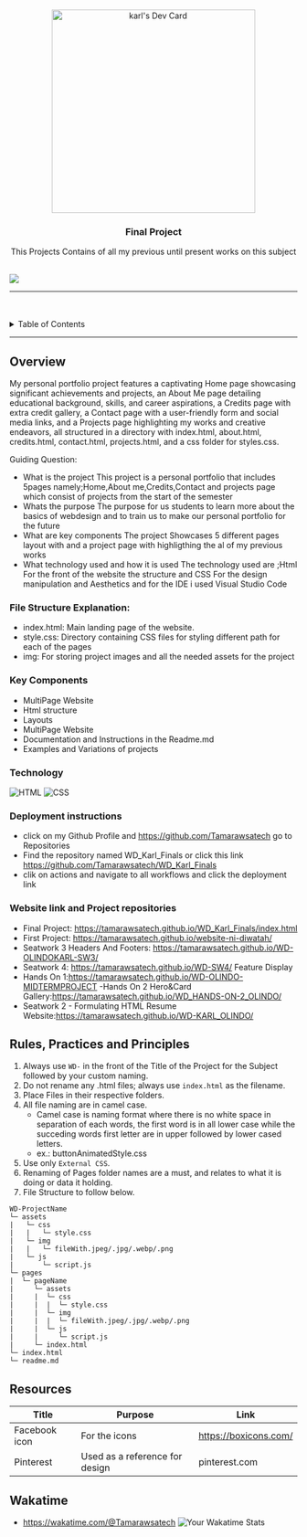 <a name="readme-top">

<br/>

<br />
<div align="center">
  <a href="https://github.com/Tamarawsatech/">
  <!-- TODO: If you want to add logo or banner you can add it here -->
  <img src="https://api.daily.dev/devcards/v2/qOGQ7tNrK0AYdOk5zHnf5.png?type=default&r=esh" width="356" alt="karl's Dev Card"/></a>

<!-- TODO: Change Title to the name of the title of your Project -->
  <h3 align="center">Final Project</h3>
</div>
<!-- TODO: Make a short description -->
<div align="center">
This Projects Contains of all my previous until present works on this subject
</div>

<br />

<!-- TODO: Change the zyx-0314 into your github username  -->
<!-- TODO: Change the WD-Template-Project into the same name of your folder -->
![](https://visit-counter.vercel.app/counter.png?pageTamarawsatech/WD_Karl_Finals)

---

<br />
<br />

<!-- TODO: If you want to add more layers for your readme -->
<details>
  <summary>Table of Contents</summary>
  <ol>
    <li>
      <a href="#overview">Overview</a>
      <ol>
        <li>
          <a href="#key-components">Key Components</a>
        </li>
        <li>
          <a href="#technology">Technology</a>
        </li>
      </ol>
    </li>
    <li>
      <a href="#rules-practices-and-principles">Rules, Practices and Principles</a>
    </li>
    <li>
      <a href="#resources">Resources</a>
    </li>
    <li>
      <a href="#file-structure-explanation">File Structure</a>
    </li>
    <li>
      <a href="#deployment-instructions">Deployment Instructions</a>
    </li>
    <li>
      <a href="#website-link-and-project-repositories">Website Links and Project Repositories</a>
    </li>
    <li>
      <a href="#wakatime">Wakatime</a>
    </li>
  </ol>
</details>


---

## Overview

<!-- TODO: To be changed -->
<!-- The following are just sample -->
My personal portfolio project features a captivating Home page showcasing significant achievements and projects, an About Me page detailing educational background, skills, and career aspirations, a Credits page with extra credit gallery, a Contact page with a user-friendly form and social media links, and a Projects page highlighting my works and creative endeavors, all structured in a directory with index.html, about.html, credits.html, contact.html, projects.html, and a css folder for styles.css.

Guiding Question:
- What is the project
This project is a personal portfolio that includes 5pages namely;Home,About me,Credits,Contact and projects page which consist of projects from the start of the semester
- Whats the purpose
The purpose for us students to learn more about the basics of webdesign and to train us to make our personal portfolio for the future
- What are key components
The project Showcases 5 different pages layout with and a project page with highligthing the al of my previous works
- What technology used and how it is used
The technology used are ;Html For the front of the website the structure and CSS For the design manipulation and Aesthetics and for the IDE i used Visual Studio Code
### File Structure Explanation:

- index.html: Main landing page of the website.
- style.css: Directory containing CSS files for styling different path for each of the pages
- img: For storing project images and all the needed assets for the project

### Key Components
<!-- TODO: List of Key Components -->
<!-- The following are just sample -->
- MultiPage Website
- Html structure
- Layouts
- MultiPage Website
- Documentation and Instructions in the Readme.md
- Examples and Variations of projects

### Technology
<!-- TODO: List of Technology Used -->
![HTML](https://img.shields.io/badge/HTML-E34F26?style=for-the-badge&logo=html5&logoColor=white)
![CSS](https://img.shields.io/badge/CSS-1572B6?style=for-the-badge&logo=css3&logoColor=white)

### Deployment instructions
- click on my Github Profile and https://github.com/Tamarawsatech go to Repositories
- Find the repository named WD_Karl_Finals or click this link  https://github.com/Tamarawsatech/WD_Karl_Finals
- clik on actions and navigate to all workflows and click the deployment link


### Website link and Project repositories
- Final Project: https://tamarawsatech.github.io/WD_Karl_Finals/index.html
- First Project: https://tamarawsatech.github.io/website-ni-diwatah/
- Seatwork 3 Headers And Footers: https://tamarawsatech.github.io/WD-OLINDOKARL-SW3/
- Seatwork 4: https://tamarawsatech.github.io/WD-SW4/
Feature Display
- Hands On 1:https://tamarawsatech.github.io/WD-OLINDO-MIDTERMPROJECT
-Hands On 2 Hero&Card Gallery:https://tamarawsatech.github.io/WD_HANDS-ON-2_OLINDO/
- Seatwork 2 - Formulating HTML Resume Website:https://tamarawsatech.github.io/WD-KARL_OLINDO/



## Rules, Practices and Principles
1. Always use `WD-` in the front of the Title of the Project for the Subject followed by your custom naming.
2. Do not rename any .html files; always use `index.html` as the filename.
3. Place Files in their respective folders.
4. All file naming are in camel case.
   - Camel case is naming format where there is no white space in separation of each words, the first word is in all lower case while the succeding words first letter are in upper followed by lower cased letters.
   - ex.: buttonAnimatedStyle.css
5. Use only `External CSS`.
6. Renaming of Pages folder names are a must, and relates to what it is doing or data it holding.
7. File Structure to follow below.

```
WD-ProjectName
└─ assets
|   └─ css
|   |   └─ style.css
|   └─ img
|   |   └─ fileWith.jpeg/.jpg/.webp/.png
|   └─ js
|       └─ script.js
└─ pages
|  └─ pageName
|     └─ assets
|     |  └─ css
|     |  |  └─ style.css
|     |  └─ img
|     |  |  └─ fileWith.jpeg/.jpg/.webp/.png
|     |  └─ js
|     |     └─ script.js
|     └─ index.html
└─ index.html
└─ readme.md
```

## Resources

<!-- TODO: Add References -->
| Title | Purpose | Link |
|-|-|-|
| Facebook icon | For the icons | https://boxicons.com/ |
| Pinterest | Used as a reference for design | pinterest.com|

## Wakatime
- https://wakatime.com/@Tamarawsatech
![Your Wakatime Stats](https://wakatime.com/badge/user/Tamarawsatech.svg)

